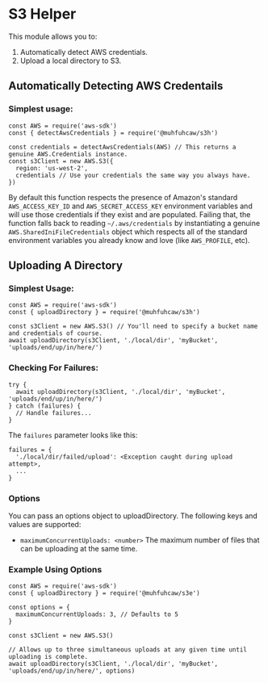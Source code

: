 # S3 Helper

This module allows you to:
1. Automatically detect AWS credentials.
2. Upload a local directory to S3.

## Automatically Detecting AWS Credentails

### Simplest usage:
```
const AWS = require('aws-sdk')
const { detectAwsCredentials } = require('@muhfuhcaw/s3h')

const credentials = detectAwsCredentials(AWS) // This returns a genuine AWS.Credentials instance.
const s3Client = new AWS.S3({
  region: 'us-west-2',
  credentials // Use your credentials the same way you always have.
})
```

By default this function respects the presence of Amazon's standard `AWS_ACCESS_KEY_ID` and `AWS_SECRET_ACCESS_KEY` environment variables and will use those credentials if they exist and are populated. Failing that, the function falls back to reading `~/.aws/credentials` by instantiating a genuine `AWS.SharedIniFileCredentials` object which respects all of the standard environment variables you already know and love (like `AWS_PROFILE`, etc).

## Uploading A Directory

### Simplest Usage:
```
const AWS = require('aws-sdk')
const { uploadDirectory } = require('@muhfuhcaw/s3h')

const s3Client = new AWS.S3() // You'll need to specify a bucket name and credentials of course.
await uploadDirectory(s3Client, './local/dir', 'myBucket', 'uploads/end/up/in/here/')
```

### Checking For Failures:
```
try {
  await uploadDirectory(s3Client, './local/dir', 'myBucket', 'uploads/end/up/in/here/')
} catch (failures) {
  // Handle failures...
}
```

The `failures` parameter looks like this:
```
failures = {
  './local/dir/failed/upload': <Exception caught during upload attempt>,
  ...
}
```

### Options

You can pass an options object to uploadDirectory. The following keys and values are supported:
- `maximumConcurrentUploads: <number>` The maximum number of files that can be uploading at the same time.

### Example Using Options
```
const AWS = require('aws-sdk')
const { uploadDirectory } = require('@muhfuhcaw/s3e')

const options = {
  maximumConcurrentUploads: 3, // Defaults to 5
}

const s3Client = new AWS.S3()

// Allows up to three simultaneous uploads at any given time until uploading is complete.
await uploadDirectory(s3Client, './local/dir', 'myBucket', 'uploads/end/up/in/here/', options)
```

